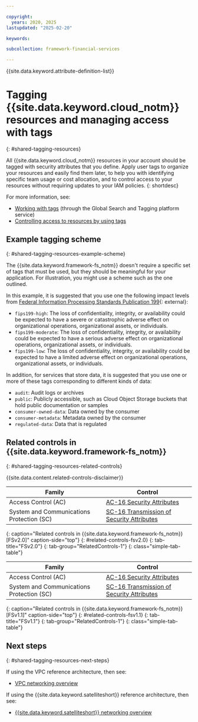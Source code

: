 ```yaml
---

copyright:
  years: 2020, 2025
lastupdated: "2025-02-20"

keywords:

subcollection: framework-financial-services

---
```


{{site.data.keyword.attribute-definition-list}}

# Tagging {{site.data.keyword.cloud_notm}} resources and managing access with tags
{: #shared-tagging-resources}

All {{site.data.keyword.cloud_notm}} resources in your account should be tagged with security attributes that you define. Apply user tags to organize your resources and easily find them later, to help you with identifying specific team usage or cost allocation, and to control access to your resources without requiring updates to your IAM policies.
{: shortdesc}

For more information, see:

* [Working with tags](/docs/account?topic=account-tag) (through the Global Search and Tagging platform service)
* [Controlling access to resources by using tags](/docs/account?topic=account-access-tags-tutorial)

## Example tagging scheme
{: #shared-tagging-resources-example-scheme}

The {{site.data.keyword.framework-fs_notm}} doesn't require a specific set of tags that must be used, but they should be meaningful for your application. For illustration, you might use a scheme such as the one outlined.

In this example, it is suggested that you use one the following impact levels from [Federal Information Processing Standards Publication 199](https://nvlpubs.nist.gov/nistpubs/FIPS/NIST.FIPS.199.pdf){: external}:

* `fips199-high`: The loss of confidentiality, integrity, or availability could be expected to have a severe or catastrophic adverse effect on organizational operations, organizational assets, or individuals.
* `fips199-moderate`: The loss of confidentiality, integrity, or availability could be expected to have a serious adverse effect on organizational operations, organizational assets, or individuals.
* `fips199-low`: The loss of confidentiality, integrity, or availability could be expected to have a limited adverse effect on organizational operations, organizational assets, or individuals.

In addition, for services that store data, it is suggested that you use one or more of these tags corresponding to different kinds of data:

* `audit`: Audit logs or archives
* `public`: Publicly accessible, such as Cloud Object Storage buckets that hold public documentation or samples
* `consumer-owned-data`: Data owned by the consumer
* `consumer-metadata`: Metadata owned by the consumer
* `regulated-data`: Data that is regulated

## Related controls in {{site.data.keyword.framework-fs_notm}}
{: #shared-tagging-resources-related-controls}

{{site.data.content.related-controls-disclaimer}}

| Family              | Control                                           |
|---------------------|---------------------------------------------------|
| Access Control (AC) | [AC-16 Security Attributes](/docs/framework-financial-services-controls?topic=framework-financial-services-controls-ac-16) |
| System and Communications Protection (SC) | [SC-16 Transmission of Security Attributes](/docs/framework-financial-services-controls?topic=framework-financial-services-controls-sc-16) |
{: caption="Related controls in {{site.data.keyword.framework-fs_notm}} [FSv2.0]" caption-side="top"}
{: #related-controls-fsv2.0}
{: tab-title="FSv2.0"}
{: tab-group="RelatedControls-1"}
{: class="simple-tab-table"}


| Family              | Control                                           |
|---------------------|---------------------------------------------------|
| Access Control (AC) | [AC-16 Security Attributes](/docs/framework-financial-services-controls-fsv1-1?topic=framework-financial-services-controls-ac-16) |
| System and Communications Protection (SC) | [SC-16 Transmission of Security Attributes](/docs/framework-financial-services-controls-fsv1-1?topic=framework-financial-services-controls-sc-16) |
{: caption="Related controls in {{site.data.keyword.framework-fs_notm}} [FSv1.1]" caption-side="top"}
{: #related-controls-fsv1.1}
{: tab-title="FSv1.1"}
{: tab-group="RelatedControls-1"}
{: class="simple-tab-table"}


## Next steps
{: #shared-tagging-resources-next-steps}

If using the VPC reference architecture, then see:

* [VPC networking overview](/docs/framework-financial-services?topic=framework-financial-services-vpc-architecture-connectivity-overview)

If using the {{site.data.keyword.satelliteshort}} reference architecture, then see:

* [{{site.data.keyword.satelliteshort}} networking overview](/docs/framework-financial-services?topic=framework-financial-services-satellite-architecture-connectivity-overview)
